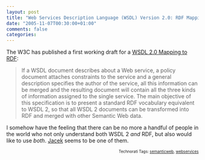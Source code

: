 ```yaml
---
layout: post
title: "Web Services Description Language (WSDL) Version 2.0: RDF Mapping"
date: "2005-11-07T00:30:00+01:00"
comments: false
categories: 
---
```


<p>The W3C has published a first working draft for a <a href="http://www.w3.org/TR/2005/WD-wsdl20-rdf-20051104/">WSDL 2.0 Mapping to RDF</a>:</p>

<blockquote>
<p>If a WSDL document describes about a Web service, a policy document attaches constraints to the service and a general description specifies the author of the service, all this information can be merged and the resulting document will contain all the three kinds of information assigned to the single service. The main objective of this specification is to present a standard RDF vocabulary equivalent to WSDL 2, so that all WSDL 2 documents can be transformed into RDF and merged with other Semantic Web data. </p>
</blockquote>

<p>I somehow have the feeling that there can be no more a handful of people in the world who not only understand both WSDL 2 <em>and</em> RDF, but also would like to use <em>both</em>. <a href="http://www.jacek.cz/blog/">Jacek</a> seems to be one of them. </p>

<!-- technorati tags start -->
<p style="text-align:right;font-size:10px;">Technorati Tags: <a href="http://www.technorati.com/tag/semanticweb" rel="tag">semanticweb</a>, <a href="http://www.technorati.com/tag/webservices" rel="tag">webservices</a></p><!-- technorati tags end -->


